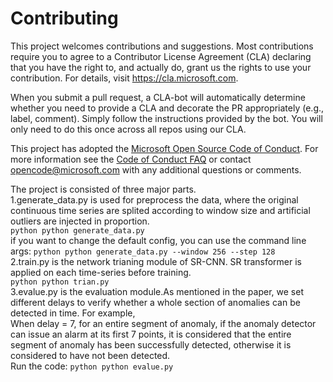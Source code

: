 
# Contributing

This project welcomes contributions and suggestions.  Most contributions require you to agree to a
Contributor License Agreement (CLA) declaring that you have the right to, and actually do, grant us
the rights to use your contribution. For details, visit https://cla.microsoft.com.

When you submit a pull request, a CLA-bot will automatically determine whether you need to provide
a CLA and decorate the PR appropriately (e.g., label, comment). Simply follow the instructions
provided by the bot. You will only need to do this once across all repos using our CLA.

This project has adopted the [Microsoft Open Source Code of Conduct](https://opensource.microsoft.com/codeofconduct/).
For more information see the [Code of Conduct FAQ](https://opensource.microsoft.com/codeofconduct/faq/) or
contact [opencode@microsoft.com](mailto:opencode@microsoft.com) with any additional questions or comments.

The project is consisted of three major parts.<br> 
1.generate_data.py is used for preprocess the data, where the original continuous time series are splited according to window size and  artificial outliers are injected in proportion. <br> 
`python
python generate_data.py 
`<br> 
if you want to change the default config, you can use the command line args:
`python
python generate_data.py --window 256 --step 128
`<br> 
2.train.py is the network trianing module of SR-CNN. SR transformer is applied on each time-series before training.<br> 
`python
python trian.py
`<br> 
3.evalue.py is the evaluation module.As mentioned in the paper, we set different delays to verify whether a whole section of anomalies can be detected in time. For example,  
When delay = 7, for an entire segment of anomaly, if the anomaly detector can issue an alarm at its first 7 points, it is considered that the entire segment of anomaly has been successfully detected, otherwise it is considered to have not been detected.<br> 
Run the code:
`python
python evalue.py
`<br> 
